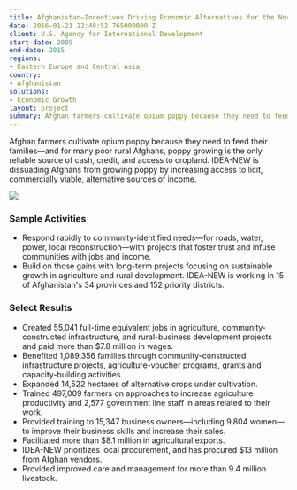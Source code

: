 ```yaml
---
title: Afghanistan—Incentives Driving Economic Alternatives for the North, East and West (IDEA-NEW)
date: 2016-01-21 22:40:52.765000000 Z
client: U.S. Agency for International Development
start-date: 2009
end-date: 2015
regions:
- Eastern Europe and Central Asia
country:
- Afghanistan
solutions:
- Economic Growth
layout: project
summary: Afghan farmers cultivate opium poppy because they need to feed their families—and for many poor rural Afghans, poppy growing is the only reliable source of cash, credit, and access to cropland. IDEA-NEW is dissuading Afghans from growing poppy by increasing access to licit, commercially viable, alternative sources of income.
---
```

Afghan farmers cultivate opium poppy because they need to feed their families—and for many poor rural Afghans, poppy growing is the only reliable source of cash, credit, and access to cropland. IDEA-NEW is dissuading Afghans from growing poppy by increasing access to licit, commercially viable, alternative sources of income.

![][1]

###  Sample Activities

* Respond rapidly to community-identified needs—for roads, water, power, local reconstruction—with projects that foster trust and infuse communities with jobs and income.
* Build on those gains with long-term projects focusing on sustainable growth in agriculture and rural development. IDEA-NEW is working in 15 of Afghanistan's 34 provinces and 152 priority districts.

###  Select Results

* Created 55,041 full-time equivalent jobs in agriculture, community-constructed infrastructure, and rural-business development projects and paid more than $7.8 million in wages.
* Benefited 1,089,356 families through community-constructed infrastructure projects, agriculture-voucher programs, grants and capacity-building activities.
* Expanded 14,522 hectares of alternative crops under cultivation.
* Trained 497,009 farmers on approaches to increase agriculture productivity and 2,577 government line staff in areas related to their work.
* Provided training to 15,347 business owners—including 9,804 women—to improve their business skills and increase their sales.
* Facilitated more than $8.1 million in agricultural exports.
* IDEA-NEW prioritizes local procurement, and has procured $13 million from Afghan vendors.
* Provided improved care and management for more than 9.4 million livestock.

[1]: /assets/images/projects/ideanewinner.jpg
